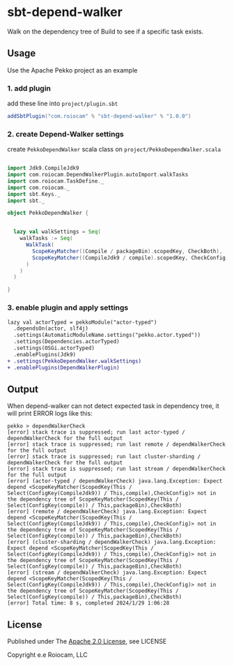 # sbt-depend-walker

Walk on the dependency tree of Build to see if a specific task exists.

## Usage

Use the Apache Pekko project as an example

### 1. add plugin

add these line into `project/plugin.sbt`

```sbt
addSbtPlugin("com.roiocam" % "sbt-depend-walker" % "1.0.0")
```

### 2. create Depend-Walker settings

create `PekkoDependWalker` scala class on `project/PekkoDependWalker.scala`

```scala

import Jdk9.CompileJdk9
import com.roiocam.DependWalkerPlugin.autoImport.walkTasks
import com.roiocam.TaskDefine._
import com.roiocam._
import sbt.Keys._
import sbt._

object PekkoDependWalker {


  lazy val walkSettings = Seq(
    walkTasks := Seq(
      WalkTask(
        ScopeKeyMatcher((Compile / packageBin).scopedKey, CheckBoth),
        ScopeKeyMatcher((CompileJdk9 / compile).scopedKey, CheckConfig)
      )
    )
  )

}
```

### 3. enable plugin and apply settings

```diff
lazy val actorTyped = pekkoModule("actor-typed")
  .dependsOn(actor, slf4j)
  .settings(AutomaticModuleName.settings("pekko.actor.typed"))
  .settings(Dependencies.actorTyped)
  .settings(OSGi.actorTyped)
  .enablePlugins(Jdk9)
+ .settings(PekkoDependWalker.walkSettings)
+ .enablePlugins(DependWalkerPlugin)
```


## Output

When depend-walker can not detect expected task in dependency tree, it will print ERROR logs like this:

```log
pekko > dependWalkerCheck
[error] stack trace is suppressed; run last actor-typed / dependWalkerCheck for the full output
[error] stack trace is suppressed; run last remote / dependWalkerCheck for the full output
[error] stack trace is suppressed; run last cluster-sharding / dependWalkerCheck for the full output
[error] stack trace is suppressed; run last stream / dependWalkerCheck for the full output
[error] (actor-typed / dependWalkerCheck) java.lang.Exception: Expect depend <ScopeKeyMatcher(ScopedKey(This / Select(ConfigKey(CompileJdk9)) / This,compile),CheckConfig)> not in the dependency tree of ScopeKeyMatcher(ScopedKey(This / Select(ConfigKey(compile)) / This,packageBin),CheckBoth)
[error] (remote / dependWalkerCheck) java.lang.Exception: Expect depend <ScopeKeyMatcher(ScopedKey(This / Select(ConfigKey(CompileJdk9)) / This,compile),CheckConfig)> not in the dependency tree of ScopeKeyMatcher(ScopedKey(This / Select(ConfigKey(compile)) / This,packageBin),CheckBoth)
[error] (cluster-sharding / dependWalkerCheck) java.lang.Exception: Expect depend <ScopeKeyMatcher(ScopedKey(This / Select(ConfigKey(CompileJdk9)) / This,compile),CheckConfig)> not in the dependency tree of ScopeKeyMatcher(ScopedKey(This / Select(ConfigKey(compile)) / This,packageBin),CheckBoth)
[error] (stream / dependWalkerCheck) java.lang.Exception: Expect depend <ScopeKeyMatcher(ScopedKey(This / Select(ConfigKey(CompileJdk9)) / This,compile),CheckConfig)> not in the dependency tree of ScopeKeyMatcher(ScopedKey(This / Select(ConfigKey(compile)) / This,packageBin),CheckBoth)
[error] Total time: 8 s, completed 2024/1/29 1:06:28
```


## License

Published under The [Apache 2.0 License](http://www.apache.org/licenses/LICENSE-2.0.html), see LICENSE

Copyright e.e Roiocam, LLC